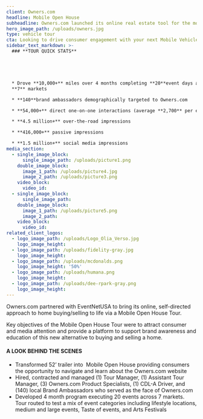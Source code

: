 ```yaml
---
client: Owners.com
headline: Mobile Open House
subheadline: Owners.com launched its online real estate tool for the modern home buyer/seller with a custom mobile open house
hero_image_path: /uploads/owners.jpg
type: vehicle tour
cta: Looking to drive consumer engagement with your next Mobile Vehicle Tour?
sidebar_text_markdown: >-
  ### **TOUR QUICK STATS**





  * Drove **10,000+** miles over 4 months completing **20**event days across
  **7** markets

  * **140**brand ambassadors demographically targeted to Owners.com

  * **54,000+** direct one-on-one interactions (average **2,700** per event day)

  * **4.5 million+** over-the-road impressions

  * **416,000+** passive impressions

  * **1.5 million+** social media impressions
media_section:
  - single_image_block:
      single_image_path: /uploads/picture1.png
    double_image_block:
      image_1_path: /uploads/picture4.jpg
      image_2_path: /uploads/picture3.png
    video_block:
      video_id:
  - single_image_block:
      single_image_path:
    double_image_block:
      image_1_path: /uploads/picture5.png
      image_2_path:
    video_block:
      video_id:
related_client_logos:
  - logo_image_path: /uploads/Logo_Olia_Verso.jpg
    logo_image_height:
  - logo_image_path: /uploads/fidelity-gray.jpg
    logo_image_height:
  - logo_image_path: /uploads/mcdonalds.png
    logo_image_height: '50%'
  - logo_image_path: /uploads/humana.png
    logo_image_height:
  - logo_image_path: /uploads/dee-rpark-gray.png
    logo_image_height:
---
```



Owners.com partnered with EventNetUSA to bring its online, self-directed approach to home buying/selling to life via a Mobile Open House Tour.

Key objectives of the Mobile Open House Tour were to attract consumer and media attention and provide a platform to support brand awareness and education of this new alternative to buying and selling a home.

#### A LOOK BEHIND THE SCENES

* Transformed 52’ trailer into  Mobile Open House providing consumers the opportunity to navigate and learn about the Owners.com website
* Hired, contracted and managed (1) Tour Manager, (1) Assistant Tour Manager, (3) Owners.com Product Specialists, (1) CDL-A Driver, and (140) local Brand Ambassadors who served as the face of Owners.com
* Developed 4 month program executing 20 events across 7 markets. Tour routed to test a mix of event categories including lifestyle locations, medium and large events, Taste of events, and Arts Festivals
